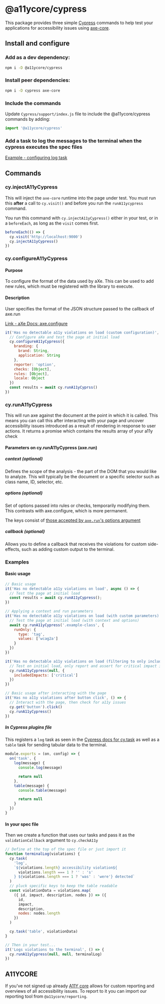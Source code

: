 # @a11ycore/cypress

This package provides three simple [Cypress](https://cypress.io) commands to help test your applications for accessibility issues using [axe-core](https://github.com/dequelabs/axe-core).

## Install and configure

### Add as a dev dependency:

```sh
npm i -D @a11ycore/cypress
```

### Install peer dependencies:

```sh
npm i -D cypress axe-core
```

### Include the commands

Update `Cypress/support/index.js` file to include the @a11ycore/cypress commands by adding:

```js
import '@a11ycore/cypress'
```

### Add a task to log the messages to the terminal when the cypress executes the spec files
[Example - configuring log task](https://docs.cypress.io/api/commands/task.html#Usage)

## Commands

### cy.injectA11yCypress

This will inject the `axe-core` runtime into the page under test. You must run this **after** a call to `cy.visit()` and before you run the `runA11ycypress` command.

You run this command with `cy.injectA11yCypress()` either in your test, or in a `beforeEach`, as long as the `visit` comes first.

```js
beforeEach(() => {
  cy.visit('http://localhost:9000')
  cy.injectA11yCypress()
})
```

### cy.configureA11yCypress

#### Purpose

To configure the format of the data used by aXe. This can be used to add new rules, which must be registered with the library to execute.

#### Description

User specifies the format of the JSON structure passed to the callback of axe.run

[Link - aXe Docs: axe.configure](https://www.deque.com/axe/documentation/api-documentation/#api-name-axeconfigure)

```js
it('Has no detectable a11y violations on load (custom configuration)', () => {
  // Configure aXe and test the page at initial load
  cy.configureA11yCypress({
    branding: {
      brand: String,
      application: String
    },
    reporter: 'option',
    checks: [Object],
    rules: [Object],
    locale: Object
  })
  const results = await cy.runA11yCyprss()
})
```

### cy.runA11yCypress

This will run axe against the document at the point in which it is called. This means you can call this after interacting with your page and uncover accessibility issues introduced as a result of rendering in response to user actions. It returns a promise which contains the results array of your a11y check

#### Parameters on cy.runA11yCypress (axe.run)

##### context (optional)

Defines the scope of the analysis - the part of the DOM that you would like to analyze. This will typically be the document or a specific selector such as class name, ID, selector, etc.

##### options (optional)

Set of options passed into rules or checks, temporarily modifying them. This contrasts with axe.configure, which is more permanent.

The keys consist of [those accepted by `axe.run`'s options argument](https://www.deque.com/axe/documentation/api-documentation/#parameters-axerun)

##### callback (optional)

Allows you to define a callback that receives the violations for custom side-effects, such as adding custom output to the terminal.

### Examples

#### Basic usage

```js
// Basic usage
it('Has no detectable a11y violations on load', async () => {
  // Test the page at initial load
  const results = await cy.runA11yCypress();
})

// Applying a context and run parameters
it('Has no detectable a11y violations on load (with custom parameters)', async () => {
  // Test the page at initial load (with context and options)
  await cy.runA11yCypress('.example-class', {
    runOnly: {
      type: 'tag',
      values: ['wcag2a']
    }
  })
})

it('Has no detectable a11y violations on load (filtering to only include critical impact violations)', () => {
  // Test on initial load, only report and assert for critical impact items
  cy.runA11yCypress(null, {
    includedImpacts: ['critical']
  })
})

// Basic usage after interacting with the page
it('Has no a11y violations after button click', () => {
  // Interact with the page, then check for a11y issues
  cy.get('button').click()
  cy.runA11yCypress()
})
```

##### In Cypress plugins file

This registers a `log` task as seen in the [Cypress docs for cy.task](https://docs.cypress.io/api/commands/task.html#Usage) as well as a `table` task for sending tabular data to the terminal.

```js
module.exports = (on, config) => {
  on('task', {
    log(message) {
      console.log(message)

      return null
    },
    table(message) {
      console.table(message)

      return null
    }
  })
}
```

#### In your spec file

Then we create a function that uses our tasks and pass it as the `validationCallback` argument to `cy.checkA11y`

```js
// Define at the top of the spec file or just import it
function terminalLog(violations) {
  cy.task(
    'log',
    `${violations.length} accessibility violation${
      violations.length === 1 ? '' : 's'
    } ${violations.length === 1 ? 'was' : 'were'} detected`
  )
  // pluck specific keys to keep the table readable
  const violationData = violations.map(
    ({ id, impact, description, nodes }) => ({
      id,
      impact,
      description,
      nodes: nodes.length
    })
  )

  cy.task('table', violationData)
}

// Then in your test...
it('Logs violations to the terminal', () => {
  cy.runA11yCypress(null, null, terminalLog)
})
```

## A11YCORE

If you've not signed up already [A11Y core](https://a11ycore.com) allows for custom reporting and overviews of all accessibility issues. To report to it
you can import our reporting tool from `@a11ycore/reporting`.